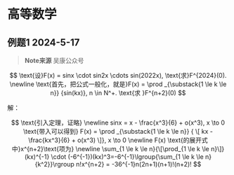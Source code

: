 # 高等数学
> 

## 例题1 2024-5-17

> **Note来源**
> 吴康公众号

$$
\text{设}F(x) = sinx \cdot sin2x \cdots sin(2022x), \text{求}F^{2024}(0). \newline
\text{首先，把公式一般化，就是}F(x) = \prod _{\substack{1 \le k \le n}} {sin(kx)}, n \in N^+. \text{求 }F^{n+2}(0)
$$

解：

$$
\text{引入定理，证略} \newline
sinx = x - \frac{x^3}{6} + o(x^3), x \to 0 \text{带入可以得到} F(x) = \prod _{\substack{1 \le k \le n}} { \[ kx - \frac{kx^3}{6} + o(x^3) \]}, x \to 0 \newline
F(x) \text{的展开式中}x^{n+2}\text{项为} \newline
\sum_{1 \le k \le n}{\[\prod_{1 \le k \le n}\]}(kx)^{-1} \cdot (-6^{-1})(kx)^3=-6^{-1}\lgroup{\sum_{1 \le k \le n}{k^2}}\rgroup n!x^{n+2} = -36^{-1}n(2n+1)(n+1)!(n+2)!
$$

